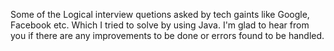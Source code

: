 Some of the Logical interview quetions asked by tech gaints like Google, Facebook etc. Which I tried to solve by using Java.
I'm glad to hear from you if there are any improvements to be done or errors found to be handled.
